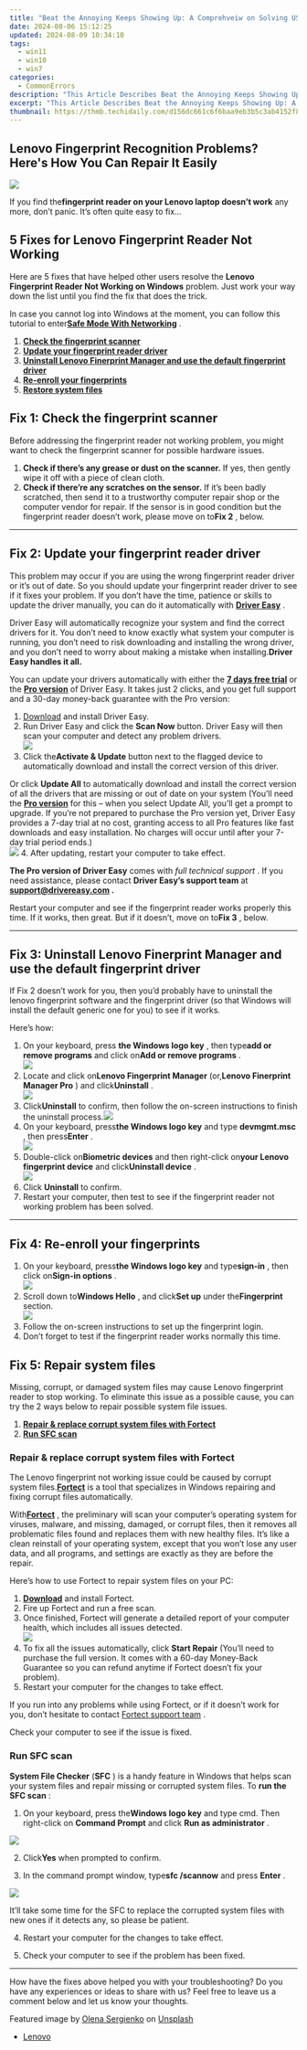 ```yaml
---
title: "Beat the Annoying Keeps Showing Up: A Comprehveiw on Solving USB Recognition Problems"
date: 2024-08-06 15:12:25
updated: 2024-08-09 10:34:10
tags:
  - win11
  - win10
  - win7
categories:
  - CommonErrors
description: "This Article Describes Beat the Annoying Keeps Showing Up: A Comprehveiw on Solving USB Recognition Problems"
excerpt: "This Article Describes Beat the Annoying Keeps Showing Up: A Comprehveiw on Solving USB Recognition Problems"
thumbnail: https://thmb.techidaily.com/d156dc661c6f6baa9eb3b5c3ab4152f8f8f4fcdc0dbe084557e36eab0ab2db64.jpeg
---
```


## Lenovo Fingerprint Recognition Problems? Here's How You Can Repair It Easily

![](https://images.drivereasy.com/wp-content/uploads/2018/11/img_5be5065a0d187.jpg)

 If you find the**fingerprint reader on your Lenovo laptop doesn’t work** any more, don’t panic. It’s often quite easy to fix…

## 5 Fixes for Lenovo Fingerprint Reader Not Working

 Here are 5 fixes that have helped other users resolve the **Lenovo Fingerprint Reader Not Working on Windows** problem. Just work your way down the list until you find the fix that does the trick.

 In case you cannot log into Windows at the moment, you can follow this tutorial to enter[**Safe Mode With Networking**](https://tools.techidaily.com/drivereasy/download/) .

1. [**Check the fingerprint scanner**](#F1)
2. [**Update your fingerprint reader driver**](#F2)
3. [**Uninstall Lenovo Finerprint Manager and use the default fingerprint driver**](#F3)
4. **[Re-enroll your fingerprints](#F4)**
5. **[Restore system files](#ADD)**

## Fix 1: Check the fingerprint scanner

 Before addressing the fingerprint reader not working problem, you might want to check the fingerprint scanner for possible hardware issues.

1. **Check if there’s any grease or dust on the scanner.** If yes, then gently wipe it off with a piece of clean cloth.
2. **Check if there’re any scratches on the sensor.** If it’s been badly scratched, then send it to a trustworthy computer repair shop or the computer vendor for repair. If the sensor is in good condition but the fingerprint reader doesn’t work, please move on to**Fix 2** , below.

---

## Fix 2: Update your fingerprint reader driver

This problem may occur if you are using the wrong  fingerprint reader  driver or it’s out of date. So you should update your fingerprint reader driver to see if it fixes your problem. If you don’t have the time, patience or skills to update the driver manually, you can do it automatically with **[Driver Easy](https://tools.techidaily.com/drivereasy/download/)**  .

 Driver Easy will automatically recognize your system and find the correct drivers for it. You don’t need to know exactly what system your computer is running, you don’t need to risk downloading and installing the wrong driver, and you don’t need to worry about making a mistake when installing.**Driver Easy handles it all.**

 You can update your drivers automatically with either the [**7 days free trial**](https://tools.techidaily.com/drivereasy/download/) or the [**Pro version**](https://tools.techidaily.com/drivereasy/download/) of Driver Easy. It takes just 2 clicks, and you get full support and a 30-day money-back guarantee with the Pro version:

1. [Download](https://tools.techidaily.com/drivereasy/download/) and install Driver Easy.
2. Run Driver Easy and click the **Scan Now** button. Driver Easy will then scan your computer and detect any problem drivers.  
![](https://www.drivereasy.com/wp-content/uploads/2020/10/6_0_scan-now.jpg)
3. Click the**Activate & Update** button next to the flagged device to automatically download and install the correct version of this driver.  

 Or click **Update All** to automatically download and install the correct version of all the drivers that are missing or out of date on your system (You’ll need the **[Pro version](https://tools.techidaily.com/drivereasy/download/)**  for this – when you select Update All, you’ll get a prompt to upgrade. If you’re not prepared to purchase the Pro version yet, Driver Easy provides a 7-day trial at no cost, granting access to all Pro features like fast downloads and easy installation. No charges will occur until after your 7-day trial period ends.)  
![](https://www.drivereasy.com/wp-content/uploads/2018/11/Synaptics-WBDI-Fingerprint-Reader.png)
4. After updating, restart your computer to take effect.

**The Pro version of Driver Easy** comes with _full technical support_ . If you need assistance, please contact **Driver Easy’s support team** at **[support@drivereasy.com](https://bellelily.pxf.io/m5azgm) .**

 Restart your computer and see if the fingerprint reader works properly this time. If it works, then great. But if it doesn’t, move on to**Fix 3** , below.

---

## Fix 3: Uninstall Lenovo Finerprint Manager and use the default fingerprint driver

 If Fix 2 doesn’t work for you, then you’d probably have to uninstall the lenovo fingerprint software and the fingerprint driver (so that Windows will install the default generic one for you) to see if it works.

Here’s how:

1. On your keyboard, press **the Windows logo key** , then type**add or remove programs** and click on**Add or remove programs** .  
![](https://images.drivereasy.com/wp-content/uploads/2018/11/addorremoveprograms.jpg)
2. Locate and click on**Lenovo Fingerprint Manager** (or,**Lenovo Finerprint Manager Pro** ) and click**Uninstall** .  
![](https://images.drivereasy.com/wp-content/uploads/2018/11/12.jpg)
3. Click**Uninstall** to confirm, then follow the on-screen instructions to finish the uninstall process.![](https://images.drivereasy.com/wp-content/uploads/2018/11/12-1.jpg)
4. On your keyboard, press**the Windows logo key** and type **devmgmt.msc** , then press**Enter** .  
![](https://images.drivereasy.com/wp-content/uploads/2018/11/img_5be4fe23bb7de.png)
5. Double-click on**Biometric devices** and then right-click on**your Lenovo fingerprint device** and click**Uninstall device** .  
![](https://images.drivereasy.com/wp-content/uploads/2018/11/img_5be4ff6e683a2.png)
6. Click **Uninstall**   to confirm.
7. Restart your computer, then test to see if the fingerprint reader not working problem has been solved.

---

## Fix 4: Re-enroll your fingerprints

1. On your keyboard, press**the Windows logo key** and type**sign-in** , then click on**Sign-in options** .  
![](https://images.drivereasy.com/wp-content/uploads/2018/11/img_5be40f4aee3bb.jpg)
2. Scroll down to**Windows Hello** , and click**Set up** under the**Fingerprint** section.  
![](https://images.drivereasy.com/wp-content/uploads/2018/11/img_5be5039662fee.jpg)
3. Follow the on-screen instructions to set up the fingerprint login.
4. Don’t forget to test if the fingerprint reader works normally this time.

## Fix 5: Repair system files

 Missing, corrupt, or damaged system files may cause Lenovo fingerprint reader to stop working. To eliminate this issue as a possible cause, you can try the 2 ways below to repair possible system file issues.

1. [**Repair & replace corrupt system files with Fortect**](https://tinyland.pxf.io/org4ra)
2. [**Run SFC scan**](https://homestyler.sjv.io/y209g3)

### Repair & replace corrupt system files with Fortect

 The Lenovo fingerprint not working issue could be caused by corrupt system files.[**Fortect**](https://tools.techidaily.com/drivereasy/download/) is a tool that specializes in Windows repairing and fixing corrupt files automatically.

 With[**Fortect**](https://tools.techidaily.com/drivereasy/download/) , the preliminary will scan your computer’s operating system for viruses, malware, and missing, damaged, or corrupt files, then it removes all problematic files found and replaces them with new healthy files. It’s like a clean reinstall of your operating system, except that you won’t lose any user data, and all programs, and settings are exactly as they are before the repair.

Here’s how to use Fortect to repair system files on your PC:

1. **[Download](https://tools.techidaily.com/drivereasy/download/)** [](https://tools.techidaily.com/drivereasy/download/) and install Fortect.
2. Fire up Fortect and run a free scan.
3. Once finished, Fortect will generate a detailed report of your computer health, which includes all issues detected.  
![](https://images.drivereasy.com/wp-content/uploads/2023/07/fortectstartrepair.png)
4. To fix all the issues automatically, click **Start Repair** (You’ll need to purchase the full version. It comes with a 60-day Money-Back Guarantee so you can refund anytime if Fortect doesn’t fix your problem).
5. Restart your computer for the changes to take effect.

 If you run into any problems while using Fortect, or if it doesn’t work for you, don’t hesitate to contact[](https://tools.techidaily.com/drivereasy/download/) [Fortect support team](https://www.fortect.com/support/) .

Check your computer to see if the issue is fixed.

### Run SFC scan

**System File Checker** (**SFC** ) is a handy feature in Windows that helps scan your system files and repair missing or corrupted system files. To **run the SFC scan** :

 1) On your keyboard, press the**Windows logo key** and type cmd. Then right-click on **Command Prompt** and click **Run as administrator** .

![](https://images.drivereasy.com/wp-content/uploads/2018/06/img_5b28ad73ad4a9.png)

 2) Click**Yes** when prompted to confirm.

 3) In the command prompt window, type**sfc /scannow** and press **Enter** .

![](https://images.drivereasy.com/wp-content/uploads/2018/06/img_5b28aee247664.jpg)

 It’ll take some time for the SFC to replace the corrupted system files with new ones if it detects any, so please be patient.

4) Restart your computer for the changes to take effect.

5) Check your computer to see if the problem has been fixed.

---

 How have the fixes above helped you with your troubleshooting? Do you have any experiences or ideas to share with us? Feel free to leave us a comment below and let us know your thoughts.

 Featured image by [Olena Sergienko](https://unsplash.com/@olenkasergienko?utm%5Fsource=unsplash&utm%5Fmedium=referral&utm%5Fcontent=creditCopyText) on [Unsplash](https://unsplash.com/search/photos/lenovo?utm%5Fsource=unsplash&utm%5Fmedium=referral&utm%5Fcontent=creditCopyText)

* [Lenovo](https://tools.techidaily.com/drivereasy/download/)

<ins class="adsbygoogle"
     style="display:block"
     data-ad-format="autorelaxed"
     data-ad-client="ca-pub-7571918770474297"
     data-ad-slot="1223367746"></ins>



<ins class="adsbygoogle"
     style="display:block"
     data-ad-client="ca-pub-7571918770474297"
     data-ad-slot="8358498916"
     data-ad-format="auto"
     data-full-width-responsive="true"></ins>
